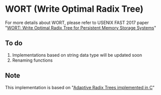 # WORT (Write Optimal Radix Tree)
For more details about WORT, please refer to USENIX FAST 2017 paper
"[WORT: Write Optimal Radix Tree for Persistent Memory Storage Systems](https://www.usenix.org/system/files/conference/fast17/fast17-lee.pdf)"

## To do
1. Implementations based on string data type will be updated soon
2. Renaming functions

## Note
This implementation is based on "[Adaptive Radix Trees implemented in C](https://github.com/armon/libart)"
